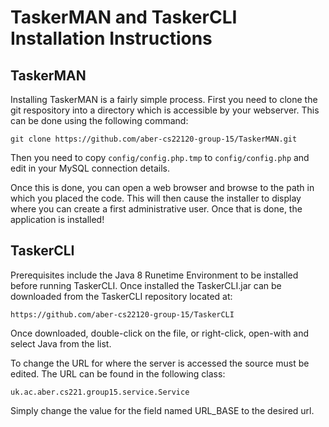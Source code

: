 # TaskerMAN and TaskerCLI Installation Instructions 

## TaskerMAN

Installing TaskerMAN is a fairly simple process. First you need to clone the git respository into a directory which is accessible by your webserver. This can be done using the following command:

`git clone https://github.com/aber-cs22120-group-15/TaskerMAN.git`

Then you need to copy `config/config.php.tmp` to `config/config.php` and edit in your MySQL connection details. 

Once this is done, you can open a web browser and browse to the path in which you placed the code. This will then cause the installer to display where you can create a first administrative user. Once that is done, the application is installed!


## TaskerCLI

Prerequisites include the Java 8 Runetime Environment to be installed before running TaskerCLI. Once installed the TaskerCLI.jar can be downloaded from the TaskerCLI repository located at:

`https://github.com/aber-cs22120-group-15/TaskerCLI`

Once downloaded, double-click on the file, or right-click, open-with and select Java from the list.

To change the URL for where the server is accessed the source must be edited. The URL can be found in the following class:

`uk.ac.aber.cs221.group15.service.Service`

Simply change the value for the field named URL_BASE to the desired url.
